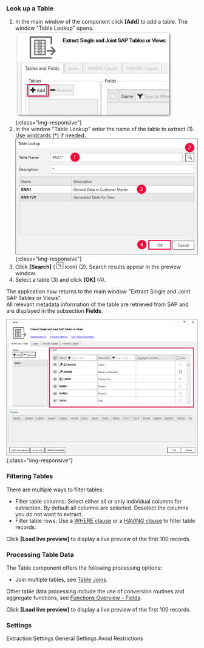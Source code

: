 

### Look up a Table
1. In the main window of the component click **[Add]** to add a table. The window "Table Lookup" opens.<br>
![table_main-window_add](/img/content/table/table_main-window_add.png){:class="img-responsive"}
2. In the window "Table Lookup" enter the name of the table to extract (1). Use wildcards (*) if needed.<br>
![Look-Up-Table](/img/content/table/table_look-up.png){:class="img-responsive"}
3. Click **[Search]** ( ![magnifying-glass](/img/content/icons/magnifying-glass.png) icon) (2).
Search results appear in the preview window.
4. Select a table (3) and click **[OK]** (4). <br>

The application now returns to the main window "Extract Single and Joint SAP Tables or Views". <br>
All relevant metadata information of the table are retrieved from SAP and are displayed in the subsection **Fields**.  

![Table-Form](/img/content/table/table_fields_filter2.png){:class="img-responsive"}

<!---
All relevant metadata information of the table retrieved from SAP are displayed in the subsection **Fields**.  
![Table-Form](/img/content/table/table_fields_filter.png){:class="img-responsive"}

| Number | Element / Description | 
|:------------|:----- |
| 1 | Field selection, filtering   |  
| 2  |   Filter fields  |  
| 3  |  Conversion Routine - Conversion routines stored in the Data Dictionary for the respective fields of the table. |   
| 4 | Preview window, result of the conversion    |
-->

### Filtering Tables

There are multiple ways to filter tables:
- Filter table columns: Select either all or only individual columns for extraction. By default all columns are selected. Deselect the columns you do not want to extract.
- Filter table rows: Use a [WHERE clause](./where-clause) or a [HAVING clause](./having-clause) to filter table records.

Click **[Load live preview]** to display a live preview of the first 100 records.

### Processing Table Data

The Table component offers the following processing options:
- Join multiple tables, see [Table Joins](./table-joins).

Other table data processing include the use of conversion routines and aggregate functions, see [Functions Overview - Fields](./tables-and-fields#fields).


Click **[Load live preview]** to display a live preview of the first 100 records.

### Settings

Extraction Settings
General Settings
Avoid Restrictions